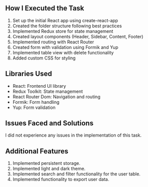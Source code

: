 ## How I Executed the Task
1. Set up the initial React app using create-react-app
2. Created the folder structure following best practices
3. Implemented Redux store for state management
4. Created layout components (Header, Sidebar, Content, Footer)
5. Implemented routing with React Router
6. Created form with validation using Formik and Yup
7. Implemented table view with delete functionality
8. Added custom CSS for styling

## Libraries Used
- React: Frontend UI library
- Redux Toolkit: State management
- React Router Dom: Navigation and routing
- Formik: Form handling
- Yup: Form validation

## Issues Faced and Solutions
I did not experience any issues in the implementation of this task.

## Additional Features
1. Implemented persistent storage.
2. Implemented light and dark theme.
3. Implemented search and filter functionality for the user table.
4. Implemented functionality to export user data.
